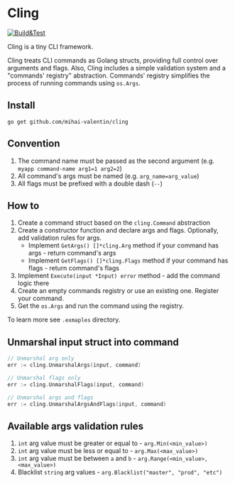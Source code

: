 # Cling

[![Build&Test](https://github.com/mihai-valentin/cling/actions/workflows/test.yml/badge.svg)](https://github.com/mihai-valentin/cling/actions/workflows/test.yml)

Cling is a tiny CLI framework.

Cling treats CLI commands as Golang structs, providing full control over arguments and flags.
Also, Cling includes a simple validation system and a "commands' registry" abstraction.
Commands' registry simplifies the process of running commands using `os.Args`.

## Install

```shell
go get github.com/mihai-valentin/cling
```

## Convention

1. The command name must be passed as the second argument (e.g. `myapp command-name arg1=1 arg2=2`)
2. All command's args must be named (e.g. `arg_name=arg_value`)
3. All flags must be prefixed with a double dash (`--`)

## How to

1. Create a command struct based on the `cling.Command` abstraction
2. Create a constructor function and declare args and flags. Optionally, add validation rules for args.
   * Implement `GetArgs() []*cling.Arg` method if your command has args - return command's args
   * Implement `GetFlags() []*cling.Flags` method if your command has flags - return command's flags
3. Implement `Execute(input *Input) error` method - add the command logic there
4. Create an empty commands registry or use an existing one. Register your command.
5. Get the `os.Args` and run the command using the registry.

To learn more see `.exmaples` directory.

## Unmarshal input struct into command

```go
// Unmarshal arg only
err := cling.UnmarshalArgs(input, command)

// Unmarshal flags only
err := cling.UnmarshalFlags(input, command)

// Unmarshal args and flags
err := cling.UnmarshalArgsAndFlags(input, command)
```

## Available args validation rules

1. `int` arg value must be greater or equal to - `arg.Min(<min_value>)`
2. `int` arg value must be less or equal to - `arg.Max(<max_value>)`
3. `int` arg value must be between `a` and `b` - `arg.Range(<min_value>, <max_value>)`
4. Blacklist `string` arg values - `arg.Blacklist("master", "prod", "etc")`
